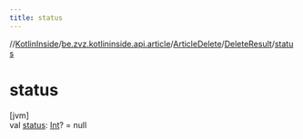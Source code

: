 ```yaml
---
title: status
---
```

//[KotlinInside](../../../../index.html)/[be.zvz.kotlininside.api.article](../../index.html)/[ArticleDelete](../index.html)/[DeleteResult](index.html)/[status](status.html)



# status



[jvm]\
val [status](status.html): [Int](https://kotlinlang.org/api/latest/jvm/stdlib/kotlin/-int/index.html)? = null




